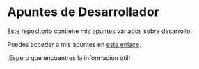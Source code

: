 # Apuntes de Desarrollador

Este repositorio contiene mis apuntes variados sobre desarrollo.

Puedes acceder a mis apuntes en [este enlace](https://mcorteze.github.io/apuntes_desarrollador/).

¡Espero que encuentres la información útil! 
